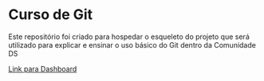 # Curso de Git
Este repositório foi criado para hospedar o esqueleto do projeto que será utilizado para explicar e ensinar o uso básico do Git dentro da Comunidade DS

[Link para Dashboard](https://curso-git-cds.streamlit.app/)
